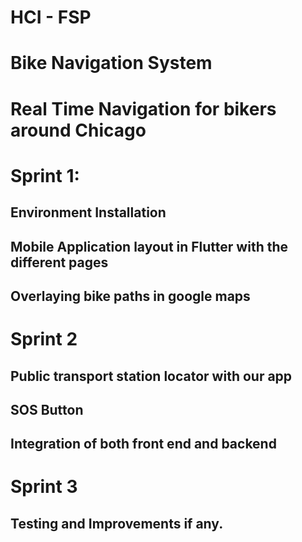 # HCI - FSP
# Bike Navigation System

# Real Time Navigation for bikers around Chicago

# Sprint 1:
## Environment Installation
## Mobile Application layout in Flutter with the different pages
## Overlaying bike paths in google maps

# Sprint 2
## Public transport station locator with our app
## SOS Button
## Integration of both front end and backend

# Sprint 3
## Testing and Improvements if any.